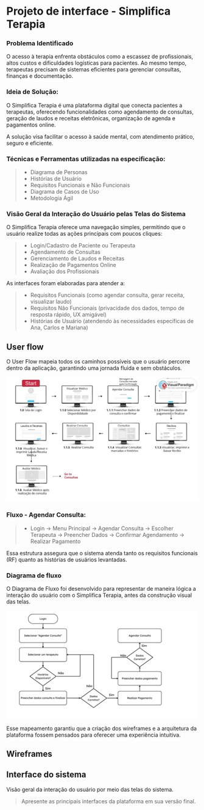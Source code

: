 
# Projeto de interface - Simplifica Terapia

<!-- <span style="color:red">Pré-requisitos: <a href="02-Especificacao.md"> Especificação do projeto</a></span>

Visão geral da interação do usuário pelas telas do sistema e protótipo interativo das telas com as funcionalidades que fazem parte do sistema (wireframes).

 Apresente as principais interfaces da plataforma. Discuta como ela foi elaborada de forma a atender os requisitos funcionais, não funcionais e histórias de usuário abordados na <a href="02-Especificacao.md"> Especificação do projeto</a></span>. -->

 ### Problema Identificado
 O acesso à terapia enfrenta obstáculos como a escassez de profissionais, altos custos e dificuldades logísticas para pacientes. Ao mesmo tempo, terapeutas precisam de sistemas eficientes para gerenciar consultas, finanças e documentação.

### Ideia de Solução:
O Simplifica Terapia é uma plataforma digital que conecta pacientes a terapeutas, oferecendo funcionalidades como agendamento de consultas, geração de laudos e receitas eletrônicas, organização de agenda e pagamentos online.

A solução visa facilitar o acesso à saúde mental, com atendimento prático, seguro e eficiente.

### Técnicas e Ferramentas utilizadas na especificação:
> - Diagrama de Personas
> - Histórias de Usuário
> - Requisitos Funcionais e Não Funcionais
> - Diagrama de Casos de Uso
> - Metodologia Ágil

### Visão Geral da Interação do Usuário pelas Telas do Sistema
O Simplifica Terapia oferece uma navegação simples, permitindo que o usuário realize todas as ações principais com poucos cliques:

> - Login/Cadastro de Paciente ou Terapeuta
> - Agendamento de Consultas
> - Gerenciamento de Laudos e Receitas
> - Realização de Pagamentos Online
> - Avaliação dos Profissionais

As interfaces foram elaboradas para atender a:

> - Requisitos Funcionais (como agendar consulta, gerar receita, visualizar laudo)
> - Requisitos Não Funcionais (privacidade dos dados, tempo de resposta rápido, UX amigável)
> - Histórias de Usuário (atendendo às necessidades específicas de Ana, Carlos e Mariana)

 ## User flow

<!-- Fluxo de usuário (user flow) é uma técnica que permite ao desenvolvedor mapear todo o fluxo de navegação do usuário na aplicação. Essa técnica serve para alinhar os caminhos e as possíveis ações que o usuário pode realizar junto com os membros da equipe.

![Exemplo de user flow](images/user_flow.jpg)

> **Links úteis**:
> - [User flow: o quê é e como fazer?](https://medium.com/7bits/fluxo-de-usu%C3%A1rio-user-flow-o-que-%C3%A9-como-fazer-79d965872534)
> - [User flow vs site maps](http://designr.com.br/sitemap-e-user-flow-quais-as-diferencas-e-quando-usar-cada-um/)
> - [Top 25 user flow tools & templates for smooth](https://www.mockplus.com/blog/post/user-flow-tools) -->
O User Flow mapeia todos os caminhos possíveis que o usuário percorre dentro da aplicação, garantindo uma jornada fluida e sem obstáculos.

![Exemplo de user flow](images/UserFlow.jpg)

### Fluxo - Agendar Consulta:
> - Login → Menu Principal → Agendar Consulta → Escolher Terapeuta → Preencher Dados → Confirmar Agendamento → Realizar Pagamento

Essa estrutura assegura que o sistema atenda tanto os requisitos funcionais (RF) quanto as histórias de usuários levantadas.

### Diagrama de fluxo

<!-- O diagrama apresenta o estudo do fluxo de interação do usuário com o sistema interativo, muitas vezes sem a necessidade de desenhar o design das telas da interface. Isso permite que o design das interações seja bem planejado e tenha impacto na qualidade do design do wireframe interativo que será desenvolvido logo em seguida.

O diagrama de fluxo pode ser desenvolvido com “boxes” que possuem, internamente, a indicação dos principais elementos de interface — tais como menus e acessos — e funcionalidades, como editar, pesquisar, filtrar e configurar, além da conexão entre esses boxes a partir do processo de interação.

![Exemplo de diagrama de fluxo](images/diagrama_fluxo.jpg)

> **Links úteis**:
> - [Como criar um diagrama de fluxo de usuário](https://www.lucidchart.com/blog/how-to-make-a-user-flow-diagram)
> - [Fluxograma online: seis sites para fazer gráfico sem instalar nada](https://www.techtudo.com.br/listas/2019/03/fluxograma-online-seis-sites-para-fazer-grafico-sem-instalar-nada.ghtml) -->

O Diagrama de Fluxo foi desenvolvido para representar de maneira lógica a interação do usuário com o Simplifica Terapia, antes da construção visual das telas.

![Exemplo de user flow](images/AgendarConsulta.jpg)

Esse mapeamento garantiu que a criação dos wireframes e a arquitetura da plataforma fossem pensados para oferecer uma experiência intuitiva.

## Wireframes

<!-- São protótipos usados no design de interface para sugerir a estrutura de um site web e seu relacionamento entre suas páginas. Um wireframe web é uma ilustração que mostra o layout dos elementos fundamentais na interface.

![Exemplo de wireframe](images/wireframe.png)
 
> **Links úteis**:
> - [Protótipos: baixa, média ou alta fidelidade?](https://medium.com/ladies-that-ux-br/prot%C3%B3tipos-baixa-m%C3%A9dia-ou-alta-fidelidade-71d897559135)
> - [Protótipos vs wireframes](https://www.nngroup.com/videos/prototypes-vs-wireframes-ux-projects/)
> - [Ferramentas de wireframes](https://rockcontent.com/blog/wireframes/)
> - [MarvelApp](https://marvelapp.com/developers/documentation/tutorials/)
> - [Figma](https://www.figma.com/)
> - [Adobe XD](https://www.adobe.com/br/products/xd.html#scroll)
> - [Axure](https://www.axure.com/edu) (Licença Educacional)
> - [InvisionApp](https://www.invisionapp.com/) (Licença Educacional) -->


## Interface do sistema

Visão geral da interação do usuário por meio das telas do sistema. 

> Apresente as principais interfaces da plataforma em sua versão final.
